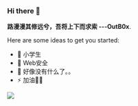 ### Hi there 👋

**路漫漫其修远兮，吾将上下而求索   ---OutB0x**.

Here are some ideas to get you started:

- 🔭 小学生
- 🌱 Web安全
- 🤔 好像没有什么了。。
- ⚡ 加油💪🏻


![](https://github-readme-stats.vercel.app/api?username=mambanever&theme=onedark)
